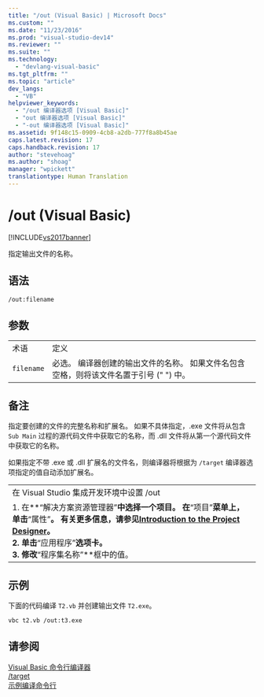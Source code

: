 ```yaml
---
title: "/out (Visual Basic) | Microsoft Docs"
ms.custom: ""
ms.date: "11/23/2016"
ms.prod: "visual-studio-dev14"
ms.reviewer: ""
ms.suite: ""
ms.technology: 
  - "devlang-visual-basic"
ms.tgt_pltfrm: ""
ms.topic: "article"
dev_langs: 
  - "VB"
helpviewer_keywords: 
  - "/out 编译器选项 [Visual Basic]"
  - "out 编译器选项 [Visual Basic]"
  - "-out 编译器选项 [Visual Basic]"
ms.assetid: 9f148c15-0909-4cb8-a2db-777f8a8b45ae
caps.latest.revision: 17
caps.handback.revision: 17
author: "stevehoag"
ms.author: "shoag"
manager: "wpickett"
translationtype: Human Translation
---
```

# /out (Visual Basic)
[!INCLUDE[vs2017banner](../../../csharp/includes/vs2017banner.md)]

指定输出文件的名称。  
  
## 语法  
  
```  
/out:filename  
```  
  
## 参数  
  
|||  
|-|-|  
|术语|定义|  
|`filename`|必选。  编译器创建的输出文件的名称。  如果文件名包含空格，则将该文件名置于引号 \(" "\) 中。|  
  
## 备注  
 指定要创建的文件的完整名称和扩展名。  如果不具体指定，.exe 文件将从包含 `Sub Main` 过程的源代码文件中获取它的名称，而 .dll 文件将从第一个源代码文件中获取它的名称。  
  
 如果指定不带 .exe 或 .dll 扩展名的文件名，则编译器将根据为 `/target` 编译器选项指定的值自动添加扩展名。  
  
||  
|-|  
|在 Visual Studio 集成开发环境中设置 \/out|  
|1.  在**“解决方案资源管理器”**中选择一个项目。  在**“项目”**菜单上，单击**“属性”**。  有关更多信息，请参见[Introduction to the Project Designer](http://msdn.microsoft.com/zh-cn/898dd854-c98d-430c-ba1b-a913ce3c73d7)。<br />2.  单击**“应用程序”**选项卡。<br />3.  修改**“程序集名称”**框中的值。|  
  
## 示例  
 下面的代码编译 `T2.vb` 并创建输出文件 `T2.exe`。  
  
```  
vbc t2.vb /out:t3.exe  
```  
  
## 请参阅  
 [Visual Basic 命令行编译器](../../../visual-basic/reference/command-line-compiler/index.md)   
 [\/target](../../../visual-basic/reference/command-line-compiler/target.md)   
 [示例编译命令行](../../../visual-basic/reference/command-line-compiler/sample-compilation-command-lines.md)